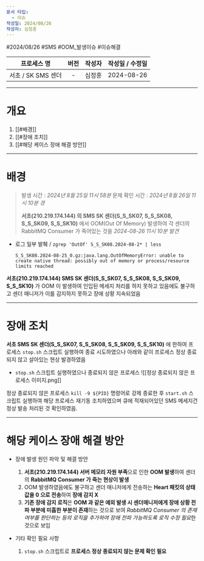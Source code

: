 ```yaml
---
문서 타입:
  - 이슈
작성일: 2024/08/26
작성자: 심정훈
---
```

#2024/08/26 #SMS #OOM_발생이슈 #이슈해결 


|     프로세스 명     | 버전  | 작성자 | 작성일 / 수정일  |
| :------------: | :-: | :-: | :--------: |
| 서초 / SK SMS 센더 |  -  | 심정훈 | 2024-08-26 |

---

# 개요

1. [[#배경]]
2. [[#장애 조치]]
3. [[#해당 케이스 장애 해결 방안]]

---
# 배경

> 발생 시간 : *2024년 8월 25일 11시 58분*
> 문제 확인 시간 : *2024년 8월 26일 11시 10분 경*
> 
>  **서초(210.219.174.144) 의 SMS SK 센더(S_S_SK07, S_S_SK08, S_S_SK09, S_S_SK10)** 에서 OOM(Out Of Memory) 발생하여 각 센더의 RabbitMQ Consumer 가 죽어있는 것을 *2024-08-26 11시 10분 발견*

- 로그 일부 발췌 / `zgrep 'OutOf' S_S_SK08.2024-08-2* | less`
	```log
	S_S_SK08.2024-08-25_0.gz:java.lang.OutOfMemoryError: unable to create native thread: possibly out of memory or process/resource limits reached
	```

**서초(210.219.174.144) SMS SK 센더(S_S_SK07, S_S_SK08, S_S_SK09, S_S_SK10)** 가 OOM 이 발생하여 인입된 메세지 처리를 하지 못하고 있음에도 불구하고 센더 매니저가 이를 감지하지 못하고 장애 상황 지속되었음

--- 

# 장애 조치 

**서초 SMS SK 센더(S_S_SK07, S_S_SK08, S_S_SK09, S_S_SK10)** 에 한하여 프로세스 `stop.sh` 스크립트 실행하여 종료 시도하였으나 아래와 같이 프로세스 정상 종료되지 않고 살아있는 현상 발경하였음

- `stop.sh` 스크립트 실행하였으나 종료되지 않은 프로세스
	![[정상 종료되지 않은 프로세스 이미지.png]]

정상 종료되지 않은 프로세스 `kill -9 ${PID}` 명령어로 강제 종료한 후 `start.sh` 스크립트 실행하여 해당 프로세스 재기동 조치하였으며 큐에 적재되어있던 SMS 메세지건 정상 발송 처리된 것 확인하였음.

---

# 해당 케이스 장애 해결 방안

- 장애 발생 원인 파악 및 해결 방안
	1. **서초(210.219.174.144) 서버 메모리 자원 부족**으로 인한 **OOM 발생**하여 센더의 **RabbitMQ Consumer 가 죽는 현상이 발생**
	2. OOM 발생하였음에도 불구하고 센더 매니저에게 전송하는 **Heart 패킷의 상태 값을 0 으로 전송**하여 **장애 감지 X**
	3. **기존 장애 감지 로직**은 **OOM 과 같은 예외 발생 시 센더매니저에게 장애 상황 전파 부분에 미흡한 부분이 존재**하는 것으로 보여 *RabbitMQ Consumer 의 존재 여부를 판단하는 등의 로직을 추가하여 장애 전파 가능하도록 로직 수정 필요*한 것으로 보임

- 기타 확인 필요 사항
	1. `stop.sh` 스크립트로 **프로세스 정상 종료되지 않는 문제 확인 필요**

